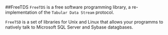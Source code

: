 ##FreeTDS
`FreeTDS` is a free software programming library, a re-implementation of the `Tabular Data Stream` protocol. 

`FreeTSD` is a set of libraries for Unix and Linux that allows your programms to natively talk to Microsoft SQL Server and Sybase datagbases.
